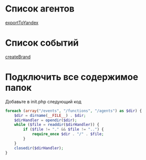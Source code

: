 # Список агентов

[exportToYandex](./agents/exportToYandex.md)

# Список событий

[createBrand](./agents/createBrand.md)

# Подключить все содержимое папок

Добавьте в init.php следующий код

```php
foreach (array("/events", "/functions", "/agents") as $dir) {
    $dir = dirname(__FILE__) . $dir;
    $dirHandler = opendir($dir);
    while ($file = readdir($dirHandler)) {
        if ($file != "." && $file != "..") {
            require_once $dir . "/" . $file;
        }
    }
    closedir($dirHandler);
}
```